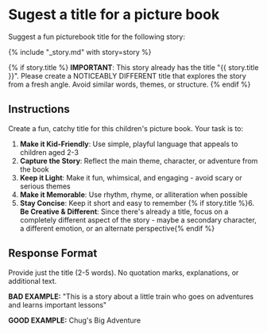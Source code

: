 # Sugest a title for a picture book

Suggest a fun picturebook title for the following story:

{% include "_story.md" with story=story %}

{% if story.title %}
**IMPORTANT**: This story already has the title "{{ story.title }}". Please create a NOTICEABLY DIFFERENT title that explores the story from a fresh angle. Avoid similar words, themes, or structure.
{% endif %}

## Instructions

Create a fun, catchy title for this children's picture book. Your task is to:

1. **Make it Kid-Friendly**: Use simple, playful language that appeals to children aged 2-3
2. **Capture the Story**: Reflect the main theme, character, or adventure from the book
3. **Keep it Light**: Make it fun, whimsical, and engaging - avoid scary or serious themes
4. **Make it Memorable**: Use rhythm, rhyme, or alliteration when possible
5. **Stay Concise**: Keep it short and easy to remember
{% if story.title %}6. **Be Creative & Different**: Since there's already a title, focus on a completely different aspect of the story - maybe a secondary character, a different emotion, or an alternate perspective{% endif %}

## Response Format

Provide just the title (2-5 words). No quotation marks, explanations, or additional text.

**BAD EXAMPLE:**
"This is a story about a little train who goes on adventures and learns important lessons"

**GOOD EXAMPLE:**
Chug's Big Adventure
